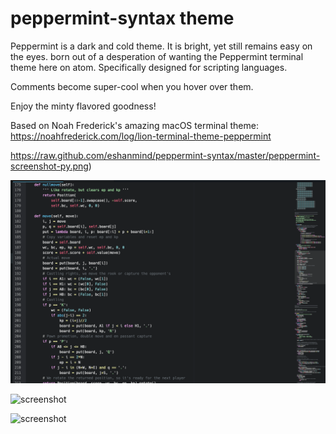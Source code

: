 # peppermint-syntax theme

Peppermint is a dark and cold theme. It is bright, yet still remains easy on the eyes.
born out of a desperation of wanting the Peppermint terminal theme here on atom.
Specifically designed for scripting languages.


Comments become super-cool when you hover over them.


Enjoy the minty flavored goodness!

Based on Noah Frederick's amazing macOS terminal theme: https://noahfrederick.com/log/lion-terminal-theme-peppermint

https://raw.github.com/eshanmind/peppermint-syntax/master/peppermint-screenshot-py.png)

![screenshot](https://github.com/eshanmind/peppermint-syntax/blob/master/peppermint-syntax-py.png?raw=true)

![screenshot](https://raw.github.com/eshanmind/peppermint-syntax/master/peppermint-screenshot-js.png)

![screenshot](https://raw.github.com/eshanmind/peppermint-syntax/master/peppermintComments.gif)

